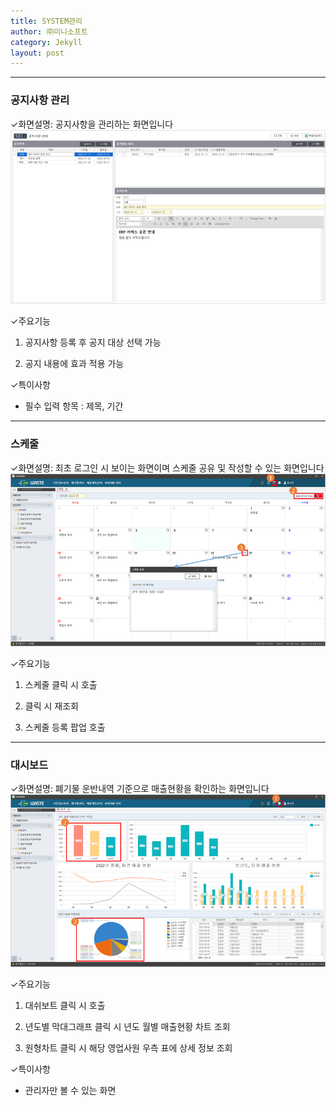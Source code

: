 ```yaml
---
title: SYSTEM관리
author: ㈜미니소프트
category: Jekyll
layout: post
---
```


***

### 공지사항 관리
✓화면설명: 공지사항을 관리하는 화면입니다  
![](/images/sys/board_management.png)

✓주요기능  
1) 공지사항 등록 후 공지 대상 선택 가능  

2) 공지 내용에 효과 적용 가능  

✓특이사항
- 필수 입력 항목 : 제목, 기간

***

### 스케줄
✓화면설명: 최초 로그인 시 보이는 화면이며 스케줄 공유 및 작성할 수 있는 화면입니다  
![](/images/sys/schedule.png)

✓주요기능  
1) 스케줄 클릭 시 호출  

2) 클릭 시 재조회  

3) 스케줄 등록 팝업 호출  

***

### 대시보드
✓화면설명: 폐기물 운반내역 기준으로 매출현황을 확인하는 화면입니다  
![](/images/sys/dash_board.png)

✓주요기능  
1) 대쉬보트 클릭 시 호출  

2) 년도별 막대그래프 클릭 시 년도 월별 매출현황 차트 조회  

3) 원형차트 클릭 시 해당 영업사원 우측 표에 상세 정보 조회  

✓특이사항
- 관리자만 볼 수 있는 화면